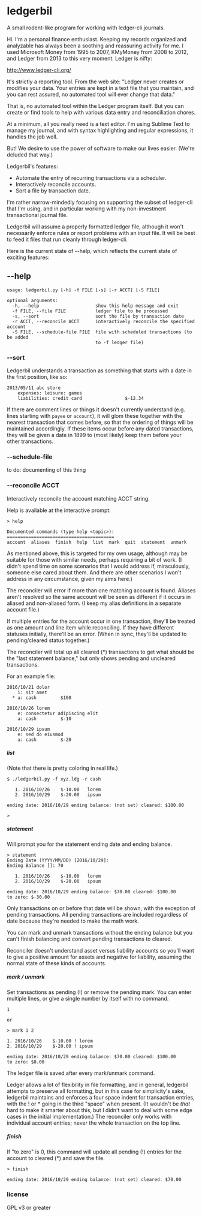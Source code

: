 # ledgerbil

A small rodent-like program for working with ledger-cli journals.

Hi. I'm a personal finance enthusiast. Keeping my records organized
and analyzable has always been a soothing and reassuring activity for
me. I used Microsoft Money from 1995 to 2007, KMyMoney from 2008 to
2012, and Ledger from 2013 to this very moment. Ledger is nifty:

http://www.ledger-cli.org/

It's strictly a reporting tool. From the web site: "Ledger never creates
or modifies your data. Your entries are kept in a text file that you
maintain, and you can rest assured, no automated tool will ever change
that data."

That is, no automated tool within the Ledger program itself. But you can
create or find tools to help with various data entry and reconciliation
chores.

At a minimum, all you really need is a text editor. I'm using Sublime
Text to manage my journal, and with syntax highlighting and regular
expressions, it handles the job well.

But! We desire to use the power of software to make our lives easier.
(We're deluded that way.)

Ledgerbil's features:
  * Automate the entry of recurring transactions via a scheduler.
  * Interactively reconcile accounts.
  * Sort a file by transaction date.

I'm rather narrow-mindedly focusing on supporting the subset of
ledger-cli that I'm using, and in particular working with my
non-investment transactional journal file.

Ledgerbil will assume a properly formatted ledger file, although it
won't necessarily enforce rules or report problems with an input file.
It will be best to feed it files that run cleanly through ledger-cli.

Here is the current state of --help, which reflects the current state
of exciting features:

## --help

    usage: ledgerbil.py [-h] -f FILE [-s] [-r ACCT] [-S FILE]

    optional arguments:
      -h, --help                     show this help message and exit
      -f FILE, --file FILE           ledger file to be processed
      -s, --sort                     sort the file by transaction date
      -r ACCT, --reconcile ACCT      interactively reconcile the specified account
      -S FILE, --schedule-file FILE  file with scheduled transactions (to be added
                                     to -f ledger file)

### --sort

Ledgerbil understands a transaction as something that starts with a date
in the first position, like so:

    2013/05/11 abc store
        expenses: leisure: games
        liabilities: credit card                $-12.34


If there are comment lines or things it doesn't currently understand
(e.g. lines starting with `payee` or `account`), it will glom these
together with the nearest transaction that comes before, so that the
ordering of things will be maintained accordingly. If these items occur
before any dated transactions, they will be given a date in 1899 to
(most likely) keep them before your other transactions.

### --schedule-file

to do: documenting of this thing

### --reconcile ACCT

Interactively reconcile the account matching ACCT string.

Help is available at the interactive prompt:

    > help

    Documented commands (type help <topic>):
    ========================================
    account  aliases  finish  help  list  mark  quit  statement  unmark

As mentioned above, this is targeted for my own usage, although may be
suitable for those with similar needs, perhaps requiring a bit of work.
(I didn't spend time on some scenarios that I would address if,
miraculously, someone else cared about them. And there are other
scenarios I won't address in any circumstance, given my aims here.)

The reconciler will error if more than one matching account is found.
Aliases aren't resolved so the same account will be seen as different if
it occurs in aliased and non-aliased form. (I keep my alias definitions
in a separate account file.)

If multiple entries for the account occur in one transaction, they'll be
treated as one amount and line item while reconciling. If they have
different statuses initially, there'll be an error. (When in sync,
they'll be updated to pending/cleared status together.)

The reconciler will total up all cleared (*) transactions to get what
should be the "last statement balance," but only shows pending and
uncleared transactions.

For an example file:

    2016/10/21 dolor
        i: sit amet
      * a: cash         $100

    2016/10/26 lorem
        e: consectetur adipiscing elit
        a: cash         $-10

    2016/10/29 ipsum
        e: sed do eiusmod
        a: cash         $-20

##### list

(Note that there is pretty coloring in real life.)

    $ ./ledgerbil.py -f xyz.ldg -r cash

       1. 2016/10/26    $-10.00   lorem
       2. 2016/10/29    $-20.00   ipsum

    ending date: 2016/10/29 ending balance: (not set) cleared: $100.00

    >

##### statement

Will prompt you for the statement ending date and ending balance.

    > statement
    Ending Date (YYYY/MM/DD) [2016/10/29]:
    Ending Balance []: 70

       1. 2016/10/26    $-10.00   lorem
       2. 2016/10/29    $-20.00   ipsum

    ending date: 2016/10/29 ending balance: $70.00 cleared: $100.00
    to zero: $-30.00

Only transactions on or before that date will be shown, with the
exception of pending transactions. All pending transactions are included
regardless of date because they're needed to make the math work.

You can mark and unmark transactions without the ending balance but you
can't finish balancing and convert pending transactions to cleared.

Reconciler doesn't understand asset versus liability accounts so you'll
want to give a positive amount for assets and negative for liability,
assuming the normal state of these kinds of accounts.

##### mark / unmark

Set transactions as pending (!) or remove the pending mark. You can
enter multiple lines, or give a single number by itself with no command.

    1

    or

    > mark 1 2

    1. 2016/10/26    $-10.00 ! lorem
    2. 2016/10/29    $-20.00 ! ipsum

    ending date: 2016/10/29 ending balance: $70.00 cleared: $100.00
    to zero: $0.00

The ledger file is saved after every mark/unmark command.

Ledger allows a lot of flexibility in file formatting, and in general,
ledgerbil attempts to preserve all formatting, but in this case for
simplicity's sake, ledgerbil maintains and enforces a four space indent
for transaction entries, with the ! or * going in the third "space" when
present. (It wouldn't be *that* hard to make it smarter about this, but
I didn't want to deal with some edge cases in the initial
implementation.) The reconciler only works with individual account
entries; never the whole transaction on the top line.

##### finish

If "to zero" is 0, this command will update all pending (!) entries for
the account to cleared (*) and save the file.

    > finish

    ending date: 2016/10/29 ending balance: (not set) cleared: $70.00

### license

GPL v3 or greater


